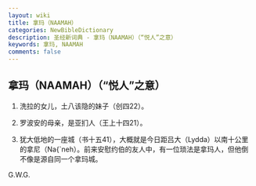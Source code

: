 ```yaml
---
layout: wiki
title: 拿玛（NAAMAH）
categories: NewBibleDictionary
description: 圣经新词典 - 拿玛（NAAMAH）（“悦人”之意）
keywords: 拿玛, NAAMAH
comments: false
---
```


## 拿玛（NAAMAH）（“悦人”之意）

1. 洗拉的女儿，土八该隐的妹子（创四22）。

2. 罗波安的母亲，是亚扪人（王上十四21）。

3. 犹大低地的一座城（书十五41），大概就是今日距吕大（Lydda）以南十公里的拿尼（Na{`neh）。前来安慰约伯的友人中，有一位琐法是拿玛人，但他倒不像是源自同一个拿玛城。

G.W.G.








